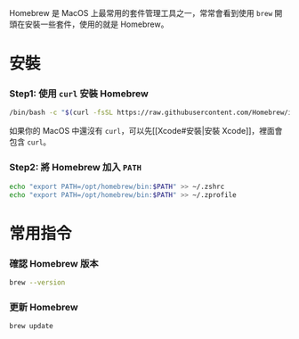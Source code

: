 Homebrew 是 MacOS 上最常用的套件管理工具之一，常常會看到使用 `brew` 開頭在安裝一些套件，使用的就是 Homebrew。

# 安裝

### Step1: 使用 `curl` 安裝 Homebrew

```bash
/bin/bash -c "$(curl -fsSL https://raw.githubusercontent.com/Homebrew/install/HEAD/install.sh)"
```

如果你的 MacOS 中還沒有 `curl`，可以先[[Xcode#安裝|安裝 Xcode]]，裡面會包含 `curl`。

### Step2: 將 Homebrew 加入 `PATH`

```bash
echo "export PATH=/opt/homebrew/bin:$PATH" >> ~/.zshrc
echo "export PATH=/opt/homebrew/bin:$PATH" >> ~/.zprofile
```

# 常用指令

### 確認 Homebrew 版本

```bash
brew --version
```

### 更新 Homebrew

```bash
brew update
```
